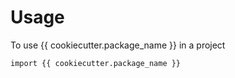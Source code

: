 # Usage

To use {{ cookiecutter.package_name }} in a project

```
import {{ cookiecutter.package_name }}
```
